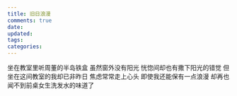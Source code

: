 ```yaml
---
title: 旧日浪漫
comments: true
date: 
updated:
tags:
categories:
---
```


坐在教室里听周董的半岛铁盒
虽然窗外没有阳光
恍惚间却也有撒下阳光的错觉
但坐在这间教室的我却已非昨日
焦虑常常走上心头
即使我还能保有一点浪漫
却再也闻不到前桌女生洗发水的味道了
